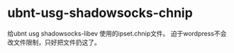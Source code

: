 # ubnt-usg-shadowsocks-chnip
给ubnt usg shadowsocks-libev 使用的ipset.chnip文件。 迫于wordpress不会改文件限制，只好把文件扔这了。
